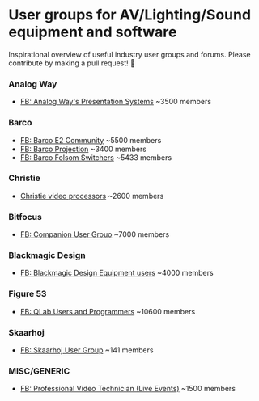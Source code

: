 # User groups for AV/Lighting/Sound equipment and software
Inspirational overview of useful industry user groups and forums. Please contribute by making a pull request! 🎉

### Analog Way
* [FB: Analog Way's Presentation Systems](https://www.facebook.com/groups/LiveCore.AW/) ~3500 members

### Barco 
* [FB: Barco E2 Community](https://www.facebook.com/groups/121421015099068/) ~5500 members
* [FB: Barco Projection](https://www.facebook.com/groups/BarcoProjectors/) ~3400 members
* [FB: Barco Folsom Switchers](https://www.facebook.com/groups/Barcofolsom/) ~5433 members

### Christie
* [Christie video processors](https://www.facebook.com/groups/201344463214236/) ~2600 members

### Bitfocus
* [FB: Companion User Grouo](https://www.facebook.com/groups/companion/) ~7000 members

### Blackmagic Design
* [FB: Blackmagic Design Equipment users](https://www.facebook.com/groups/1646532028944314/) ~4000 members

### Figure 53
* [FB: QLab Users and Programmers](https://www.facebook.com/groups/488915331311641/) ~10600 members

### Skaarhoj
* [FB: Skaarhoj User Group](https://www.facebook.com/groups/232297740809748/) ~141 members

### MISC/GENERIC
* [FB: Professional Video Technician (Live Events)](https://www.facebook.com/groups/738001922909967/) ~1500 members
